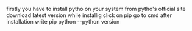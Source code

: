 firstly you have to install  pytho on your system from pytho's official site
download latest version
while installig click on pip
go to cmd after installation write pip python
--python version
